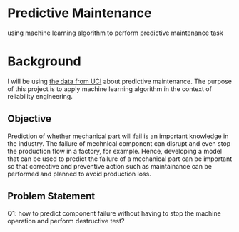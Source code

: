 
# Predictive Maintenance
using machine learning algorithm to perform predictive maintenance task 

# Background
I will be using [the data from UCI](https://archive.ics.uci.edu/ml/datasets/AI4I+2020+Predictive+Maintenance+Dataset) about predictive maintenance. The purpose of this project is to apply machine learning algorithm in the context of reliability engineering.

## Objective
Prediction of whether mechanical part will fail is an important knowledge in the industry. The failure of mechnical component can disrupt and even stop the production flow in a factory, for example. Hence, developing a model that can be used to predict the failure of a mechanical part  can be important so that corrective and preventive action such as maintainance can be performed and planned to avoid production loss.

## Problem Statement
Q1: how to predict component failure without having to stop  the machine operation and perform destructive test?
